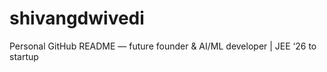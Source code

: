# shivangdwivedi
Personal GitHub README — future founder &amp; AI/ML developer | JEE ‘26 to startup
